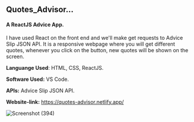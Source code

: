 ## Quotes_Advisor...

#### A ReactJS Advice App. 
I have used React on the front end and we'll make get requests to Advice Slip JSON API.
It is a responsive webpage where you will get different quotes, whenever you click on the button, new quotes will be shown on the screen.

**Languange Used**: HTML, CSS, ReactJS.

**Software Used:** VS Code.

**APIs:** Advice Slip JSON API.

**Website-link:** https://quotes-advisor.netlify.app/


![Screenshot (394)](https://user-images.githubusercontent.com/89103644/176832811-da5d9fce-5c37-4358-97ad-a1bb87a5197a.png)
